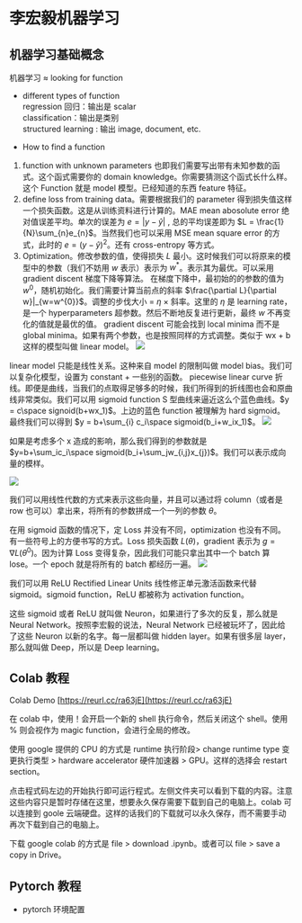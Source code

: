 # 李宏毅机器学习

## 机器学习基础概念

机器学习 ≈ looking for function

- different types of function  
regression 回归：输出是 scalar  
classification：输出是类别  
structured learning : 输出 image, document, etc.

- How to find a function
1. function with unknown parameters 也即我们需要写出带有未知参数的函式。这个函式需要你的 domain knowledge。你需要猜测这个函式长什么样。这个 Function 就是 model 模型。已经知道的东西 feature 特征。
2. define loss from training data。需要根据我们的 parameter 得到损失值这样一个损失函数。这是从训练资料进行计算的。MAE mean abosolute error 绝对值误差平均。单次的误差为 $e=\left |y - \hat{y}\right |$ , 总的平均误差即为 $L = \frac{1}{N}\sum_{n}e_{n}$。当然我们也可以采用 MSE mean square error 的方式，此时的 $e=\left ( y - \hat{y}\right )^{2}$。还有 cross-entropy 等方式。
3. Optimization。修改参数的值，使得损失 $L$ 最小。这时候我们可以将原来的模型中的参数（我们不妨用 $w$ 表示）表示为 $w^{*}$。表示其为最优。可以采用 gradient discent 梯度下降等算法。
在梯度下降中，最初始的的参数的值为 $w^{0}$，随机初始化。我们需要计算当前点的斜率 $\frac{\partial L}{\partial w}|_{w=w^{0}}$。调整的步伐大小 = $\eta$ × 斜率。这里的 $\eta$ 是 learning rate，是一个 hyperparameters 超参数。然后不断地反复进行更新，最终 $w$ 不再变化的值就是最优的值。
gradient discent 可能会找到 local minima 而不是 global minima。如果有两个参数，也是按照同样的方式调整。类似于 wx + b 这样的模型叫做 linear model。
![](https://lemonapostlepicgo.oss-cn-hangzhou.aliyuncs.com/img/202301102050450.png)

linear model 只能是线性关系。这种来自 model 的限制叫做 model bias。我们可以复杂化模型，设置为 constant + 一些别的函数。
piecewise linear curve 折线。即便是曲线，当我们的点取得足够多的时候，我们所得到的折线图也会和原曲线非常类似。我们可以用 sigmoid function S 型曲线来逼近这么个蓝色曲线。$y = c\space signoid(b+wx_1)$。上边的蓝色 function 被理解为 hard sigmoid。最终我们可以得到 $y = b+\sum_{i} c_i\space sigmoid(b_i+w_ix_1)$。
![](https://lemonapostlepicgo.oss-cn-hangzhou.aliyuncs.com/img/202301102106797.png)

如果是考虑多个 x 造成的影响，那么我们得到的参数就是 $y=b+\sum_ic_i\space sigmoid(b_i+\sum_jw_{i,j}x_{j})$。我们可以表示成向量的模样。

![](https://lemonapostlepicgo.oss-cn-hangzhou.aliyuncs.com/img/202301102120745.png)

我们可以用线性代数的方式来表示这些向量，并且可以通过将 column（或者是 row 也可以）拿出来，将所有的参数拼成一个一列的参数 $\theta$。

在用 sigmoid 函数的情况下，定 Loss 并没有不同，optimization 也没有不同。有一些符号上的方便书写的方式。Loss 损失函数 $L(\theta)$，gradient 表示为 $g=\nabla L(\theta^{0})$。因为计算 Loss 变得复杂，因此我们可能只拿出其中一个 batch 算 lose。一个 epoch 就是将所有的 batch 都经历一遍。
![](https://lemonapostlepicgo.oss-cn-hangzhou.aliyuncs.com/img/202301102135915.png)

我们可以用 ReLU Rectified Linear Units 线性修正单元激活函数来代替 sigmoid。sigmoid function，ReLU 都被称为 activation function。

这些 sigmoid 或者 ReLU 就叫做 Neuron，如果进行了多次的反复，那么就是 Neural Network。按照李宏毅的说法，Neural Network 已经被玩坏了，因此给了这些 Neuron 以新的名字。每一层都叫做 hidden layer。如果有很多层 layer，那么就叫做 Deep，所以是 Deep learning。

## Colab 教程

Colab Demo [https://reurl.cc/ra63jE](https://reurl.cc/ra63jE)

在 colab 中，使用！会开启一个新的 shell 执行命令，然后关闭这个 shell。使用 % 则会视作为 magic function，会进行全局的修改。

使用 google 提供的 CPU 的方式是 runtime 执行阶段> change runtime type 变更执行类型 > hardware accelerator 硬件加速器 > GPU。这样的选择会 restart section。

点击程式码左边的开始执行即可运行程式。左侧文件夹可以看到下载的内容。注意这些内容只是暂时存储在这里，想要永久保存需要下载到自己的电脑上。colab 可以连接到 goole 云端硬盘。这样的话我们的下载就可以永久保存，而不需要手动再次下载到自己的电脑上。

下载 google colab 的方式是 file > download .ipynb。或者可以 file > save a copy in Drive。

## Pytorch 教程

- pytorch 环境配置
